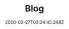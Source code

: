 ---
title: Blog
date: 2020-02-27T03:24:45.348Z
description: RocketWeb's blog for building super fast websites, JAMSTACK development, GOHugo sites, and general news from the crew

heading:
  title: Our Blog
  subHeading: See what we've been up to
  paragraph:

showChildren: true
menu:
  main:
    title: Blog
    weight: 50
---